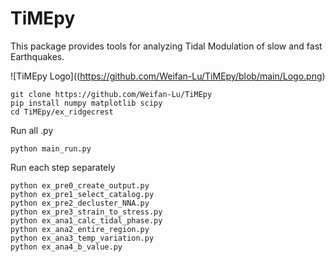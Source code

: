 # TiMEpy

This package provides tools for analyzing Tidal Modulation of slow and fast Earthquakes.

![TiMEpy Logo]((https://github.com/Weifan-Lu/TiMEpy/blob/main/Logo.png)

    git clone https://github.com/Weifan-Lu/TiMEpy
    pip install numpy matplotlib scipy
    cd TiMEpy/ex_ridgecrest

Run all .py

    python main_run.py

Run each step separately

    python ex_pre0_create_output.py
    python ex_pre1_select_catalog.py
    python ex_pre2_decluster_NNA.py
    python ex_pre3_strain_to_stress.py
    python ex_ana1_calc_tidal_phase.py
    python ex_ana2_entire_region.py
    python ex_ana3_temp_variation.py
    python ex_ana4_b_value.py
